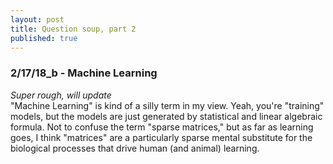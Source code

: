 ```yaml
---
layout: post
title: Question soup, part 2
published: true
---
```

### 2/17/18_b - Machine Learning
_Super rough, will update_  
"Machine Learning" is kind of a silly term in my view. Yeah, you're "training" models, but the models are just generated by statistical and linear algebraic formula. Not to confuse the term "sparse matrices," but as far as learning goes, I think "matrices" are a particularly sparse mental substitute for the biological processes that drive human (and animal) learning.

